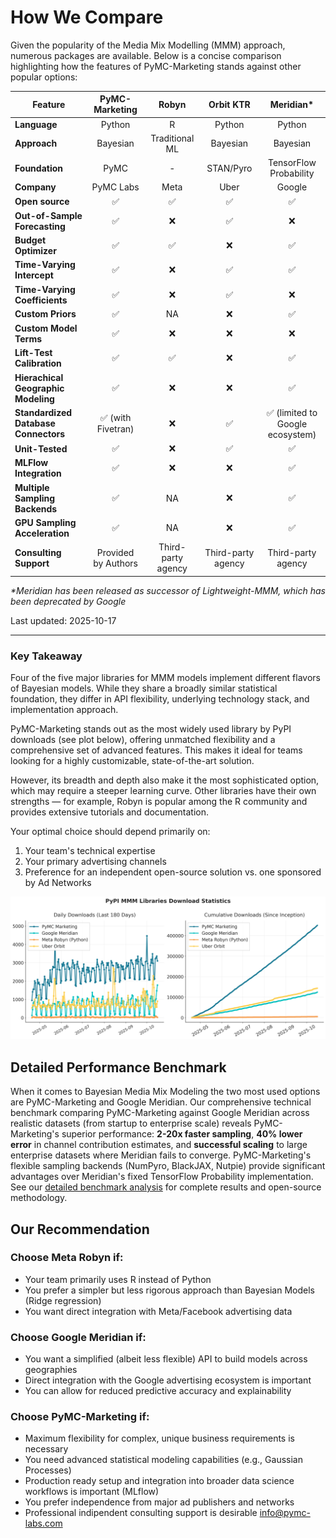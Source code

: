 # How We Compare

Given the popularity of the Media Mix Modelling (MMM) approach, numerous packages are available. Below is a concise comparison highlighting how the features of PyMC-Marketing stands against other popular options:

| Feature                       | PyMC-Marketing | Robyn          | Orbit KTR | Meridian*               |
|-------------------------------|:--------------:|:--------------:|:---------:|:----------------------:|
| **Language**                  | Python         | R              | Python    | Python                 |
| **Approach**                  | Bayesian       | Traditional ML | Bayesian  | Bayesian               |
| **Foundation**                | PyMC           | -              | STAN/Pyro | TensorFlow Probability |
| **Company**                   | PyMC Labs      | Meta           | Uber      | Google                 |
| **Open source**               | ✅              | ✅              | ✅         | ✅                      |
| **Out-of-Sample Forecasting** | ✅              | ❌              | ✅         | ❌                      |
| **Budget Optimizer**          | ✅              | ✅              | ❌         | ✅                      |
| **Time-Varying Intercept**    | ✅              | ❌              | ✅         | ✅                      |
| **Time-Varying Coefficients** | ✅              | ❌              | ✅         | ❌                      |
| **Custom Priors**             | ✅              | NA              | ❌         | ✅                      |
| **Custom Model Terms**        | ✅              | ❌              | ❌         | ❌                      |
| **Lift-Test Calibration**     | ✅              | ✅              | ❌         | ✅                      |
| **Hierachical Geographic Modeling**       | ✅              | ❌              | ❌         | ✅                      |
| **Standardized Database Connectors** | ✅ (with Fivetran) | ❌ | ✅ | ✅ (limited to Google ecosystem) |
| **Unit-Tested**               | ✅              | ❌              | ✅         | ✅                      |
| **MLFlow Integration**       | ✅              | ❌              | ❌         | ✅                      |
| **Multiple Sampling Backends**| ✅              | NA               | ❌         | ✅                      |
| **GPU Sampling Acceleration**| ✅              | NA               | ❌         | ✅                      |
| **Consulting Support**        | Provided by Authors | Third-party agency | Third-party agency | Third-party agency |

*\*Meridian has been released as successor of Lightweight-MMM, which has been deprecated by Google*

Last updated: 2025-10-17

---
### Key Takeaway
Four of the five major libraries for MMM models implement different flavors of Bayesian models. While they share a broadly similar statistical foundation, they differ in API flexibility, underlying technology stack, and implementation approach.

PyMC-Marketing stands out as the most widely used library by PyPI downloads (see plot below), offering unmatched flexibility and a comprehensive set of advanced features. This makes it ideal for teams looking for a highly customizable, state-of-the-art solution.

However, its breadth and depth also make it the most sophisticated option, which may require a steeper learning curve. Other libraries have their own strengths — for example, Robyn is popular among the R community and provides extensive tutorials and documentation.

Your optimal choice should depend primarily on:

1. Your team's technical expertise
2. Your primary advertising channels
3. Preference for an independent open-source solution vs. one sponsored by Ad Networks

![MMM Downloads Analysis](./mmm_downloads_analysis.png)

## Detailed Performance Benchmark

When it comes to Bayesian Media Mix Modeling the two most used options are PyMC-Marketing and Google Meridian. Our comprehensive technical benchmark comparing PyMC-Marketing against Google Meridian across realistic datasets (from startup to enterprise scale) reveals PyMC-Marketing's superior performance: **2-20x faster sampling**, **40% lower error** in channel contribution estimates, and **successful scaling** to large enterprise datasets where Meridian fails to converge. PyMC-Marketing's flexible sampling backends (NumPyro, BlackJAX, Nutpie) provide significant advantages over Meridian's fixed TensorFlow Probability implementation. See our [detailed benchmark analysis](https://www.pymc-labs.com/blog-posts/pymc-marketing-vs-google-meridian) for complete results and open-source methodology.

## Our Recommendation

### Choose Meta Robyn if:

- Your team primarily uses R instead of Python
- You prefer a simpler but less rigorous approach  than Bayesian Models (Ridge regression)
- You want direct integration with Meta/Facebook advertising data

### Choose Google Meridian if:

- You want a simplified (albeit less flexible) API to build models across geographies
- Direct integration with the Google advertising ecosystem is important
- You can allow for reduced predictive accuracy and explainability

### Choose PyMC-Marketing if:

- Maximum flexibility for complex, unique business requirements is necessary
- You need advanced statistical modeling capabilities (e.g., Gaussian Processes)
- Production ready setup and integration into broader data science workflows is important (MLflow)
- You prefer independence from major ad publishers and networks
- Professional indipendent consulting support is desirable info@pymc-labs.com
